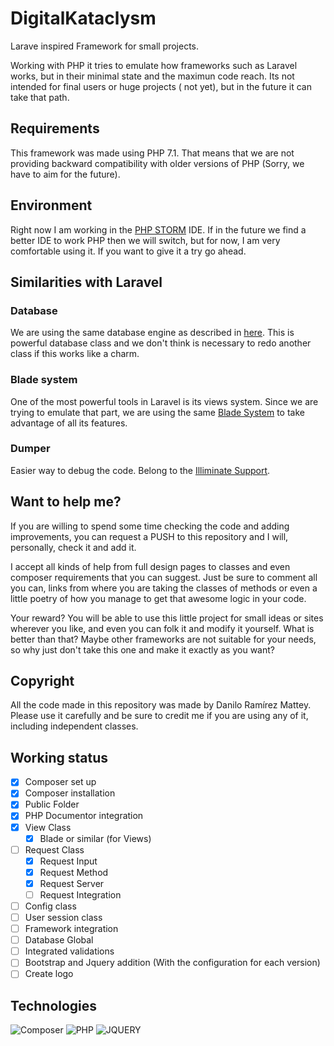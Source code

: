 # DigitalKataclysm
Larave inspired Framework for small projects. 

Working with PHP it tries to emulate how frameworks such as Laravel works, but in their minimal 
state and the maximun code reach. Its not intended for final users or huge projects ( not yet), 
but in the future it can take that path.

## Requirements

This framework was made using PHP 7.1. That means that we are not providing backward compatibility 
with older versions of PHP (Sorry, we have to aim for the future).

## Environment

Right now I am working in the [PHP STORM](https://www.jetbrains.com/phpstorm/)  IDE. If in the future we find a better IDE to work PHP then we will switch,
but for now, I am very comfortable using it. If you want to give it a try go ahead. 

## Similarities with Laravel

### Database

We are using the same database engine as described in [here](https://github.com/illuminate/database). This is 
powerful database class and we don't think is necessary to redo another class if this works like a charm.

### Blade system

One of the most powerful tools in Laravel is its views system. Since we are trying to
emulate that part, we are using the same [Blade System](https://packagist.org/packages/philo/laravel-blade)
to take advantage of all its features.

### Dumper

Easier way to debug the code. Belong to the [Illiminate Support](https://packagist.org/packages/laracasts/utilities).

## Want to help me?

If you are willing to spend some time checking the code and adding improvements, 
you can request a PUSH to this repository and I will, personally, check it and add it.

I accept all kinds of help from full design pages to classes and even composer requirements that you
can suggest. Just be sure to comment all you can, links from where you are taking the classes of methods
or even a little poetry of how you manage to get that awesome logic in your code.

Your reward? You will be able to use this little project for small ideas or sites wherever you like, 
and even you can folk it and modify it yourself. What is better than that? Maybe other frameworks are
not suitable for your needs, so why just don't take this one and make it exactly as you want?

## Copyright

All the code made in this repository was made by Danilo Ramírez Mattey. Please use it carefully 
and be sure to credit me if you are using any of it, including independent classes.

## Working status

- [x] Composer set up
- [X] Composer installation
- [X] Public Folder
- [X] PHP Documentor integration
- [X] View Class
    - [X] Blade or similar (for Views)
- [ ] Request Class
    - [X] Request Input
    - [X] Request Method
    - [X] Request Server
    - [ ] Request Integration
- [ ] Config class
- [ ] User session class
- [ ] Framework integration
- [ ] Database Global
- [ ] Integrated validations
- [ ] Bootstrap and Jquery addition (With the configuration for each version)
- [ ] Create logo

## Technologies

![Composer](https://www.dev-metal.com/wp-content/uploads/2013/12/composer-logo-1-100x100.jpg)
![PHP](https://www.dev-metal.com/wp-content/uploads/2014/02/php-logo-1-100x100.jpg)
![JQUERY](https://www.audero.it/blog/wp-content/uploads/2013/09/jQuery-logo.png)